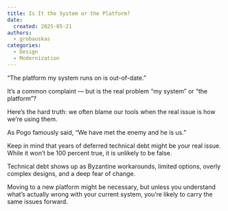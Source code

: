 ```yaml
---
title: Is It the System or the Platform?
date:
  created: 2025-05-21
authors:
  - grobauskas
categories:
  - Design
  - Modernization
---
```


“The platform my system runs on is out-of-date.”

It’s a common complaint — but is the real problem “my system” or “the platform”?

Here’s the hard truth: we often blame our tools when the real issue is how we’re using them.

As Pogo famously said, “We have met the enemy and he is us.”

<!-- more -->

Keep in mind that years of deferred technical debt might be your real issue. While it won’t be 100 percent true, it is unlikely to be false.

Technical debt shows up as Byzantine workarounds, limited options, overly complex designs, and a deep fear of change.

Moving to a new platform might be necessary, but unless you understand what’s actually wrong with your current system, you’re likely to carry the same issues forward.

